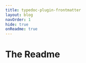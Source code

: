 ```yaml
---
title: typedoc-plugin-frontmatter
layout: blog
navOrder: 1
hide: true
onReadme: true
---
```


# The Readme
